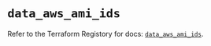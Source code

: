 # `data_aws_ami_ids`

Refer to the Terraform Registory for docs: [`data_aws_ami_ids`](https://registry.terraform.io/providers/hashicorp/aws/3.76.1/docs/data-sources/ami_ids).
